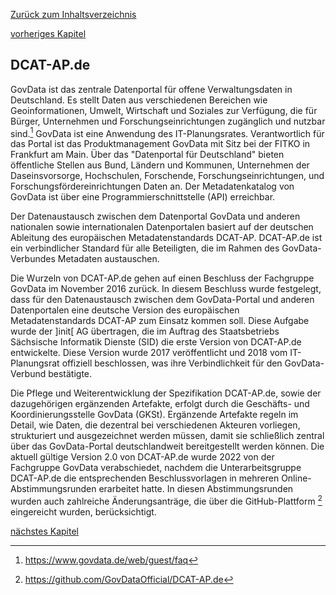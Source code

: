 [Zurück zum Inhaltsverzeichnis](https://healthdcat-ap-de.github.io/healthdcat-ap.de/report_stage_1.html)

[vorheriges Kapitel](https://healthdcat-ap-de.github.io/healthdcat-ap.de/report_stage_1/2_Ausrichtung_des_Datenmodells_an_den_Anforderungen_der_Forschung/2.5_Initialversion_Datenmodell/2.5.5_DCAT-AP.html)
## DCAT-AP.de
GovData ist das zentrale Datenportal für offene Verwaltungsdaten in Deutschland. Es stellt Daten aus verschiedenen Bereichen wie Geoinformationen, Umwelt, Wirtschaft und Soziales zur Verfügung, die für Bürger, Unternehmen und Forschungseinrichtungen zugänglich und nutzbar sind.[^39]
GovData ist eine Anwendung des IT-Planungsrates. Verantwortlich für das Portal ist das Produktmanagement GovData mit Sitz bei der FITKO in Frankfurt am Main. Über das "Datenportal für Deutschland" bieten öffentliche Stellen aus Bund, Ländern und Kommunen, Unternehmen der Daseinsvorsorge, Hochschulen, Forschende, Forschungseinrichtungen, und Forschungsfördereinrichtungen Daten an. Der Metadatenkatalog von GovData ist über eine Programmierschnittstelle (API) erreichbar.

Der Datenaustausch zwischen dem Datenportal GovData und anderen nationalen sowie internationalen Datenportalen basiert auf der deutschen Ableitung des europäischen Metadatenstandards DCAT-AP. DCAT-AP.de ist ein verbindlicher Standard für alle Beteiligten, die im Rahmen des GovData-Verbundes Metadaten austauschen.

Die Wurzeln von DCAT-AP.de gehen auf einen Beschluss der Fachgruppe GovData im November 2016 zurück. In diesem Beschluss wurde festgelegt, dass für den Datenaustausch zwischen dem GovData-Portal und anderen Datenportalen eine deutsche Version des europäischen Metadatenstandards DCAT-AP zum Einsatz kommen soll. Diese Aufgabe wurde der ]init[ AG übertragen, die im Auftrag des Staatsbetriebs Sächsische Informatik Dienste (SID) die erste Version von DCAT-AP.de entwickelte. Diese Version wurde 2017 veröffentlicht und 2018 vom IT-Planungsrat offiziell beschlossen, was ihre Verbindlichkeit für den GovData-Verbund bestätigte.

Die Pflege und Weiterentwicklung der Spezifikation DCAT-AP.de, sowie der dazugehörigen ergänzenden Artefakte, erfolgt durch die Geschäfts- und Koordinierungsstelle GovData (GKSt). Ergänzende Artefakte regeln im Detail, wie Daten, die dezentral bei verschiedenen Akteuren vorliegen, strukturiert und ausgezeichnet werden müssen, damit sie schließlich zentral über das GovData-Portal deutschlandweit bereitgestellt werden können. Die aktuell gültige Version 2.0 von DCAT-AP.de wurde 2022 von der Fachgruppe GovData verabschiedet, nachdem die Unterarbeitsgruppe DCAT-AP.de die entsprechenden Beschlussvorlagen in mehreren Online-Abstimmungsrunden erarbeitet hatte. In diesen Abstimmungsrunden wurden auch zahlreiche Änderungsanträge, die über die GitHub-Plattform [^40] eingereicht wurden, berücksichtigt.

[nächstes Kapitel](https://healthdcat-ap-de.github.io/healthdcat-ap.de/report_stage_1/2_Ausrichtung_des_Datenmodells_an_den_Anforderungen_der_Forschung/2.5_Initialversion_Datenmodell/2.5.7_HealthDCAT-AP.html)

[^39]:https://www.govdata.de/web/guest/faq
[^40]:https://github.com/GovDataOfficial/DCAT-AP.de
